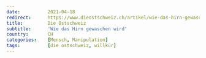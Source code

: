 ```yaml
---
date:          2021-04-18
redirect:      https://www.dieostschweiz.ch/artikel/wie-das-hirn-gewaschen-wird-NYQJAyQ
title:         Die Ostschweiz
subtitle:      'Wie das Hirn gewaschen wird'
country:       CH
categories:    [Mensch, Manipulation]
tags:          [die ostschweiz, willkür]
---
```

